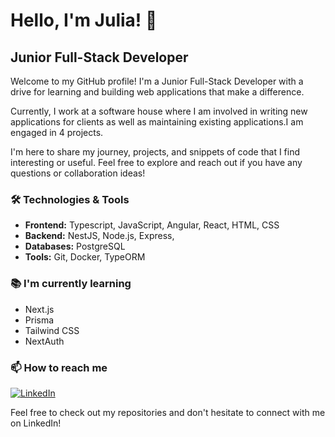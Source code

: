 # Hello, I'm Julia! 👋

## Junior Full-Stack Developer

Welcome to my GitHub profile! I'm a Junior Full-Stack Developer with a drive for learning and building web applications that make a difference.

Currently, I work at a software house where I am involved in writing new applications for clients as well as maintaining existing applications.I am engaged in 4 projects.

 I'm here to share my journey, projects, and snippets of code that I find interesting or useful. Feel free to explore and reach out if you have any questions or collaboration ideas!

### 🛠 Technologies & Tools
- **Frontend:** Typescript, JavaScript, Angular, React, HTML, CSS
- **Backend:** NestJS, Node.js, Express, 
- **Databases:** PostgreSQL
- **Tools:** Git, Docker, TypeORM

### 📚 I'm currently learning
- Next.js
- Prisma
- Tailwind CSS
- NextAuth


### 📫 How to reach me
[![LinkedIn](https://img.shields.io/badge/LinkedIn-Julia-blue?style=for-the-badge&logo=linkedin&logoColor=white)](https://www.linkedin.com/in/nowickajulia/)


Feel free to check out my repositories and don't hesitate to connect with me on LinkedIn!
